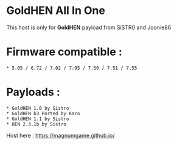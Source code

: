 # GoldHEN All In One
This host is only for __GoldHEN__ payload from SiSTR0 and Joonie86  

# Firmware compatible :  
    * 5.05 / 6.72 / 7.02 / 7.05 / 7.50 / 7.51 / 7.55

# Payloads : 
    * GoldHEN 1.0 by Sistro
    * GoldHEN b3 Ported by Karo
    * GoldHEN 1.1 by Sistro
    * HEN 2.3.1b by Sistro

Host here : https://magnumgame.github.io/
